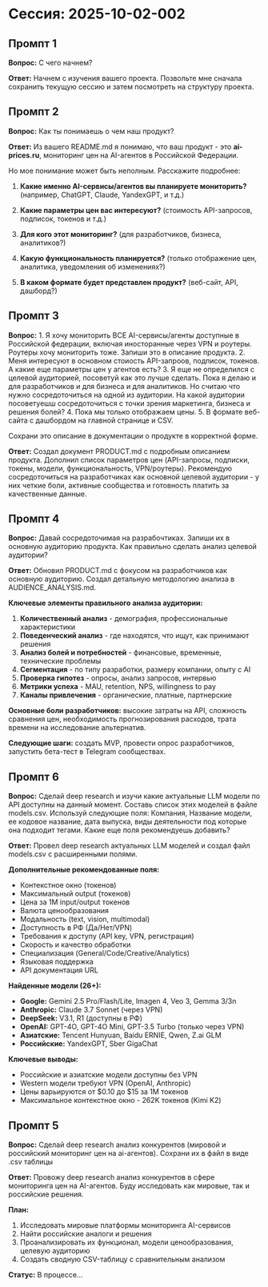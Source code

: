 # Сессия: 2025-10-02-002

## Промпт 1
**Вопрос:** С чего начнем?

**Ответ:** Начнем с изучения вашего проекта. Позвольте мне сначала сохранить текущую сессию и затем посмотреть на структуру проекта.

## Промпт 2
**Вопрос:** Как ты понимаешь о чем наш продукт?

**Ответ:** Из вашего README.md я понимаю, что ваш продукт - это **ai-prices.ru**, мониторинг цен на AI-агентов в Российской Федерации.

Но мое понимание может быть неполным. Расскажите подробнее:

1. **Какие именно AI-сервисы/агентов вы планируете мониторить?** (например, ChatGPT, Claude, YandexGPT, и т.д.)

2. **Какие параметры цен вас интересуют?** (стоимость API-запросов, подписок, токенов и т.д.)

3. **Для кого этот мониторинг?** (для разработчиков, бизнеса, аналитиков?)

4. **Какую функциональность планируется?** (только отображение цен, аналитика, уведомления об изменениях?)

5. **В каком формате будет представлен продукт?** (веб-сайт, API, дашборд?)

## Промпт 3
**Вопрос:** 1. Я хочу мониторить ВСЕ AI-сервисы/агенты доступные в Российской федерации, включая иносторанные через VPN и роутеры. Роутеры хочу мониторить тоже. Запиши это в описание продукта.
2. Меня интересуют в основном стоиость API-запроов, подписок, токенов. А какие еще параметры цен у агентов есть?
3. Я еще не определился с целевой аудиторией, посоветуй как это лучше сделать. Пока я делаю и для разработчиков и для бизнеса и для аналитиков. Но считаю что нужно сосредоточиться на одной из аудитории. На какой аудитории посоветуешш сосредоточиться с точки зрения маркетинга, бизнеса и решения болей?
4. Пока мы только отображаем цены.
5. В формате веб-сайта с дашбордом на главной странице и CSV.

Сохрани это описание в документации о продукте в корректной форме.

**Ответ:** Создал документ PRODUCT.md с подробным описанием продукта. Дополнил список параметров цен (API-запросы, подписки, токены, модели, функциональность, VPN/роутеры). Рекомендую сосредоточиться на разработчиках как основной целевой аудитории - у них четкие боли, активные сообщества и готовность платить за качественные данные.

## Промпт 4
**Вопрос:** Давай сосредоточимая на разрабочтиках. Запиши их в основную аудиторию продукта. Как правильно сделать анализ целевой аудитории?

**Ответ:** Обновил PRODUCT.md с фокусом на разработчиков как основную аудиторию. Создал детальную методологию анализа в AUDIENCE_ANALYSIS.md.

**Ключевые элементы правильного анализа аудитории:**

1. **Количественный анализ** - демография, профессиональные характеристики
2. **Поведенческий анализ** - где находятся, что ищут, как принимают решения
3. **Анализ болей и потребностей** - финансовые, временные, технические проблемы
4. **Сегментация** - по типу разработки, размеру компании, опыту с AI
5. **Проверка гипотез** - опросы, анализ запросов, интервью
6. **Метрики успеха** - MAU, retention, NPS, willingness to pay
7. **Каналы привлечения** - органические, платные, партнерские

**Основные боли разработчиков:** высокие затраты на API, сложность сравнения цен, необходимость прогнозирования расходов, трата времени на исследование альтернатив.

**Следующие шаги:** создать MVP, провести опрос разработчиков, запустить бета-тест в Telegram сообществах.

## Промпт 6
**Вопрос:** Сделай deep research и изучи какие актуальные LLM модели по API доступны на данный момент. Составь список этих моделей в файле models.csv. Используй следующие поля: Компания, Название модели, ее кодовое название, дата выпуска, виды деятельности под которые она подходит тегами. Какие еще поля рекомендуешь добавить?

**Ответ:** Провел deep research актуальных LLM моделей и создал файл models.csv с расширенными полями.

**Дополнительные рекомендованные поля:**
- Контекстное окно (токенов)
- Максимальный output (токенов)
- Цена за 1M input/output токенов
- Валюта ценообразования
- Модальность (text, vision, multimodal)
- Доступность в РФ (Да/Нет/VPN)
- Требования к доступу (API key, VPN, регистрация)
- Скорость и качество обработки
- Специализация (General/Code/Creative/Analytics)
- Языковая поддержка
- API документация URL

**Найденные модели (26+):**
- **Google:** Gemini 2.5 Pro/Flash/Lite, Imagen 4, Veo 3, Gemma 3/3n
- **Anthropic:** Claude 3.7 Sonnet (через VPN)
- **DeepSeek:** V3.1, R1 (доступны в РФ)
- **OpenAI:** GPT-4O, GPT-4O Mini, GPT-3.5 Turbo (только через VPN)
- **Азиатские:** Tencent Hunyuan, Baidu ERNIE, Qwen, Z.ai GLM
- **Российские:** YandexGPT, Sber GigaChat

**Ключевые выводы:**
- Российские и азиатские модели доступны без VPN
- Western модели требуют VPN (OpenAI, Anthropic)
- Цены варьируются от $0.10 до $15 за 1M токенов
- Максимальное контекстное окно - 262K токенов (Kimi K2)

## Промпт 5
**Вопрос:** Сделай deep research анализ конкурентов (мировой и российский мониторинг цен на ai-агентов). Сохрани их в файл в виде .csv таблицы

**Ответ:** Провожу deep research анализ конкурентов в сфере мониторинга цен на AI-агентов. Буду исследовать как мировые, так и российские решения.

**План:**
1. Исследовать мировые платформы мониторинга AI-сервисов
2. Найти российские аналоги и решения
3. Проанализировать их функционал, модели ценообразования, целевую аудиторию
4. Создать сводную CSV-таблицу с сравнительным анализом

**Статус:** В процессе...